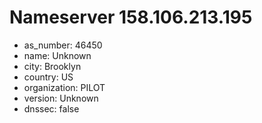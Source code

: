 # Nameserver 158.106.213.195

* as_number: 46450
* name: Unknown
* city: Brooklyn
* country: US
* organization: PILOT
* version: Unknown
* dnssec: false
